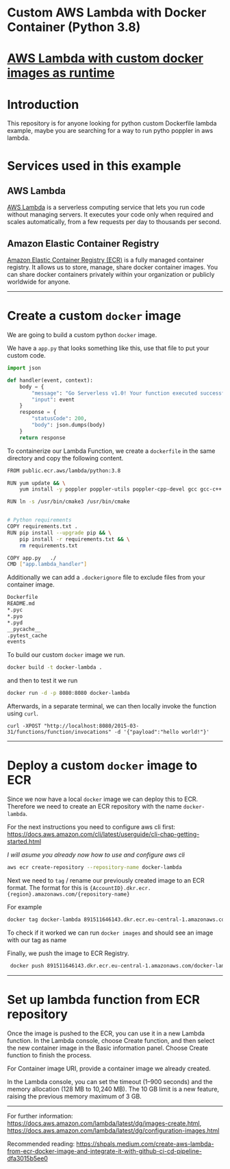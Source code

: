 # Custom AWS Lambda with Docker Container (Python 3.8)

# [AWS Lambda with custom docker images as runtime](https://www.philschmid.de/aws-lambda-with-custom-docker-image)

# Introduction

This repository is for anyone looking for python custom Dockerfile lambda example, maybe you are searching for a way to run pytho poppler in aws lambda.

# Services used in this example

## AWS Lambda

[AWS Lambda](https://docs.aws.amazon.com/lambda/latest/dg/welcome.html) is a serverless computing service that lets you
run code without managing servers. It executes your code only when required and scales automatically, from a few
requests per day to thousands per second.

## Amazon Elastic Container Registry

[Amazon Elastic Container Registry (ECR)](https://aws.amazon.com/ecr/?nc1=h_ls) is a fully managed container registry.
It allows us to store, manage, share docker container images. You can share docker containers privately within your
organization or publicly worldwide for anyone.


---

# Create a custom `docker` image

We are going to build a custom python `docker` image.

We have a `app.py` that looks something like this, use that file to put your custom code.

```python
import json

def handler(event, context):
    body = {
        "message": "Go Serverless v1.0! Your function executed successfully!",
        "input": event
    }
    response = {
        "statusCode": 200,
        "body": json.dumps(body)
    }
    return response
```

To containerize our Lambda Function, we create a `dockerfile` in the same directory and copy the following content.

```bash
FROM public.ecr.aws/lambda/python:3.8

RUN yum update && \
    yum install -y poppler poppler-utils poppler-cpp-devel gcc gcc-c++ cmake3 make pkg-config cmake-data python-devel

RUN ln -s /usr/bin/cmake3 /usr/bin/cmake


# Python requirements
COPY requirements.txt .
RUN pip install --upgrade pip && \
    pip install -r requirements.txt && \
    rm requirements.txt

COPY app.py   ./
CMD ["app.lambda_handler"]    
```

Additionally we can add a `.dockerignore` file to exclude files from your container image.

```bash
Dockerfile
README.md
*.pyc
*.pyo
*.pyd
__pycache__
.pytest_cache
events
```

To build our custom `docker` image we run.

```bash
docker build -t docker-lambda .
```

and then to test it we run

```bash
docker run -d -p 8080:8080 docker-lambda
```

Afterwards, in a separate terminal, we can then locally invoke the function using `curl`.

```
curl -XPOST "http://localhost:8080/2015-03-31/functions/function/invocations" -d '{"payload":"hello world!"}'
```

---

# Deploy a custom `docker` image to ECR

Since we now have a local `docker` image we can deploy this to ECR. Therefore we need to create an ECR repository with
the name `docker-lambda`.

For the next instructions you need to configure aws cli first: https://docs.aws.amazon.com/cli/latest/userguide/cli-chap-getting-started.html

_I will asume you already now how to use and configure aws cli_

```bash
aws ecr create-repository --repository-name docker-lambda
```

Next we need to `tag` / rename our previously created image to an ECR format. The format for this is
`{AccountID}.dkr.ecr.{region}.amazonaws.com/{repository-name}`

For example

```bash
docker tag docker-lambda 891511646143.dkr.ecr.eu-central-1.amazonaws.com/docker-lambda
```

To check if it worked we can run `docker images` and should see an image with our tag as name


Finally, we push the image to ECR Registry.

```bash
 docker push 891511646143.dkr.ecr.eu-central-1.amazonaws.com/docker-lambda
```

---

# Set up lambda function from ECR repository

Once the image is pushed to the ECR, you can use it in a new Lambda function. In the Lambda console, choose Create function, and then select the new container image in the Basic information panel. Choose Create function to finish the process.

For Container image URI, provide a container image we already created.

In the Lambda console, you can set the timeout (1–900 seconds) and the memory allocation (128 MB to 10,240 MB). The 10 GB limit is a new feature, raising the previous memory maximum of 3 GB.

---

For further information: https://docs.aws.amazon.com/lambda/latest/dg/images-create.html, https://docs.aws.amazon.com/lambda/latest/dg/configuration-images.html

Recommended reading: https://shpals.medium.com/create-aws-lambda-from-ecr-docker-image-and-integrate-it-with-github-ci-cd-pipeline-dfa3015b5ee0
